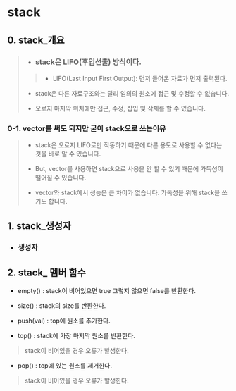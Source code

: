 # stack

## 0. stack_개요
> * ### stack은 LIFO(후입선출) 방식이다.
> > - LIFO(Last Input First Output): 먼저 들어온 자료가 먼저 출력된다.
>
> * stack은 다른 자료구조와는 달리 임의의 원소에 접근 및 수정할 수 없습니다.
>
> * 오로지 마지막 위치에만 접근, 수정, 삽입 및 삭제를 할 수 있습니다.

### 0-1. vector를 써도 되지만 굳이 stack으로 쓰는이유
> * stack은 오로지 LIFO로만 작동하기 때문에 다른 용도로 사용할 수 없다는 것을 바로 알 수 있습니다.
>
> * But, vector를 사용하면 stack으로 사용을 안 할 수 있기 때문에 가독성이 떨어질 수 있습니다. 
>
> * vector와 stack에서 성능은 큰 차이가 없습니다. 가독성을 위해 stack을 쓰기도 합니다.

## 1. stack_생성자

- ### 생성자 

## 2. stack_ 멤버 함수

+ empty() : stack이 비어있으면 true 그렇지 않으면 false를 반환한다.


+ size() : stack의 size를 반환한다.


+ push(val) : top에 원소를 추가한다.
  

+ top() : stack에 가장 마지막 원소를 반환한다.
> stack이 비어있을 경우 오류가 발생한다.

+ pop() : top에 있는 원소를 제거한다.
> stack이 비어있을 경우 오류가 발생한다.